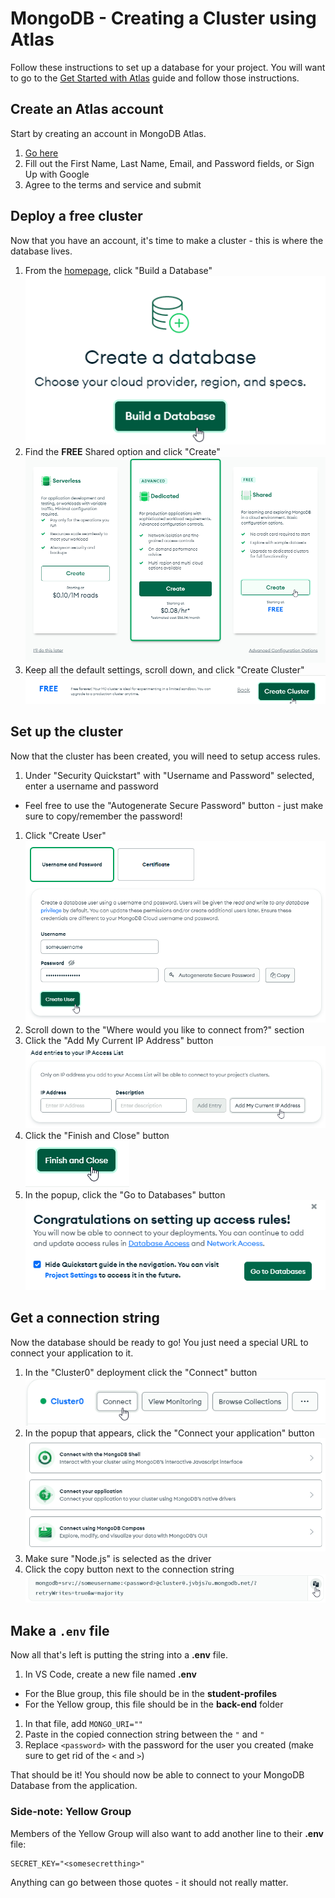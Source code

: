 # MongoDB - Creating a Cluster using Atlas
Follow these instructions to set up a database for your project. You will want to go to the [Get Started with Atlas](https://www.mongodb.com/docs/atlas/getting-started/) guide and follow those instructions.

## Create an Atlas account
Start by creating an account in MongoDB Atlas.

1. [Go here](https://www.mongodb.com/cloud/atlas/register)
1. Fill out the First Name, Last Name, Email, and Password fields, or Sign Up with Google
1. Agree to the terms and service and submit

## Deploy a free cluster
Now that you have an account, it's time to make a cluster - this is where the database lives.

1. From the [homepage](https://cloud.mongodb.com/), click "Build a Database"  
  ![](Assets/atlasbuilddb.png)
1. Find the **FREE** Shared option and click "Create"  
  ![](Assets/atlasfreesharedcreate.png)
1. Keep all the default settings, scroll down, and click "Create Cluster"  
  ![](Assets/atlascreatecluster.png)

## Set up the cluster
Now that the cluster has been created, you will need to setup access rules.

1. Under "Security Quickstart" with "Username and Password" selected, enter a username and password  
  - Feel free to use the "Autogenerate Secure Password" button - just make sure to copy/remember the password!
1. Click "Create User"  
  ![](Assets/atlasauthuser.png)
1. Scroll down to the "Where would you like to connect from?" section
1. Click the "Add My Current IP Address" button  
  ![](Assets/atlasaddip.png)
1. Click the "Finish and Close" button  
  ![](Assets/atlasfinclose.png)
1. In the popup, click the "Go to Databases" button  
  ![](Assets/atlasgotodb.png)

## Get a connection string
Now the database should be ready to go! You just need a special URL to connect your application to it.

1. In the "Cluster0" deployment click the "Connect" button  
  ![](Assets/atlasconnect.png)
1. In the popup that appears, click the "Connect your application" button  
  ![](Assets/atlasconnectapp.png)
1. Make sure "Node.js" is selected as the driver
1. Click the copy button next to the connection string  
  ![](Assets/atlascopystring.png)

## Make a `.env` file
Now all that's left is putting the string into a **.env** file.

1. In VS Code, create a new file named **.env**
  - For the Blue group, this file should be in the **student-profiles**
  - For the Yellow group, this file should be in the **back-end** folder
1. In that file, add `MONGO_URI=""`
1. Paste in the copied connection string between the `"` and `"`
1. Replace `<password>` with the password for the user you created (make sure to get rid of the `<` and `>`)

That should be it! You should now be able to connect to your MongoDB Database from the application.

### Side-note: Yellow Group
Members of the Yellow Group will also want to add another line to their **.env** file:

```
SECRET_KEY="<somesecretthing>"
```

Anything can go between those quotes - it should not really matter.